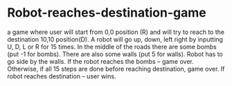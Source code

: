 # Robot-reaches-destination-game
a game where user will start from 0,0 position (R) and will try to reach to the destination 10,10 position(D). A robot will go up, down, left right by inputting U, D, L or R for 15 times. In the middle of the roads there are some bombs  (put -1 for bombs).  There are also some walls (put 5 for walls). Robot has to go side by the walls. If the robot reaches the bombs – game over. Otherwise, if all 15 steps are done before reaching destination, game over. If robot reaches destination – user wins. 


